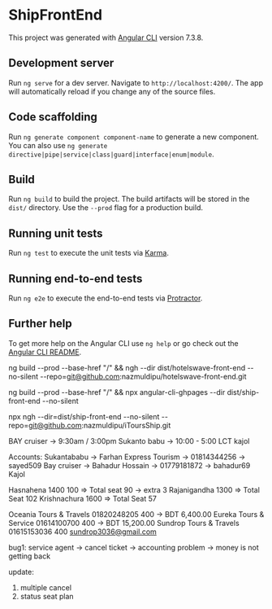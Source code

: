 # ShipFrontEnd

This project was generated with [Angular CLI](https://github.com/angular/angular-cli) version 7.3.8.

## Development server

Run `ng serve` for a dev server. Navigate to `http://localhost:4200/`. The app will automatically reload if you change any of the source files.

## Code scaffolding

Run `ng generate component component-name` to generate a new component. You can also use `ng generate directive|pipe|service|class|guard|interface|enum|module`.

## Build

Run `ng build` to build the project. The build artifacts will be stored in the `dist/` directory. Use the `--prod` flag for a production build.

## Running unit tests

Run `ng test` to execute the unit tests via [Karma](https://karma-runner.github.io).

## Running end-to-end tests

Run `ng e2e` to execute the end-to-end tests via [Protractor](http://www.protractortest.org/).

## Further help

To get more help on the Angular CLI use `ng help` or go check out the [Angular CLI README](https://github.com/angular/angular-cli/blob/master/README.md).

ng build --prod --base-href "/" && ngh --dir dist/hotelswave-front-end --no-silent --repo=git@github.com:nazmuldipu/hotelswave-front-end.git

ng build --prod --base-href "/" && npx angular-cli-ghpages --dir dist/ship-front-end --no-silent

npx ngh --dir=dist/ship-front-end --no-silent --repo=git@github.com:nazmuldipu/iToursShip.git

BAY cruiser -> 9:30am / 3:00pm
Sukanto babu -> 10:00 - 5:00
LCT kajol

Accounts:
Sukantababu -> Farhan Express Tourism -> 01814344256 -> sayed509
Bay cruiser -> Bahadur Hossain -> 01779181872 -> bahadur69
Kajol

Hasnahena  1400   100 => Total seat 90 -> extra 3
Rajanigandha  1300  => Total Seat 102
Krishnachura    1600 => Total Seat 57


Oceania Tours & Travels	01820248205	400		-> BDT 6,400.00
Eureka Tours & Service	01614100700	400		-> BDT 15,200.00
Sundrop Tours & Travels	01615153036	400	sundrop3036@gmail.com

bug1: service agent -> cancel ticket -> accounting problem -> money is not getting back

update:
1) multiple cancel
2) status seat plan